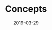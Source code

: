 ---
title: Concepts
excerpt: Various concepts and patterns that I had to learn in my Android journey.
date: 2019-03-29
icon:
  name: icon_puzzle_alt
color: pink
sections:
  - /concepts/architecture_components
  - /work-in-progress
---